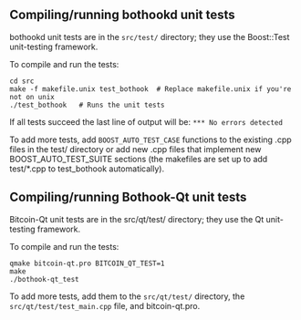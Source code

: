 Compiling/running bothookd unit tests
------------------------------------

bothookd unit tests are in the `src/test/` directory; they
use the Boost::Test unit-testing framework.

To compile and run the tests:

	cd src
	make -f makefile.unix test_bothook  # Replace makefile.unix if you're not on unix
	./test_bothook   # Runs the unit tests

If all tests succeed the last line of output will be:
`*** No errors detected`

To add more tests, add `BOOST_AUTO_TEST_CASE` functions to the existing
.cpp files in the test/ directory or add new .cpp files that
implement new BOOST_AUTO_TEST_SUITE sections (the makefiles are
set up to add test/*.cpp to test_bothook automatically).


Compiling/running Bothook-Qt unit tests
---------------------------------------

Bitcoin-Qt unit tests are in the src/qt/test/ directory; they
use the Qt unit-testing framework.

To compile and run the tests:

	qmake bitcoin-qt.pro BITCOIN_QT_TEST=1
	make
	./bothook-qt_test

To add more tests, add them to the `src/qt/test/` directory,
the `src/qt/test/test_main.cpp` file, and bitcoin-qt.pro.
